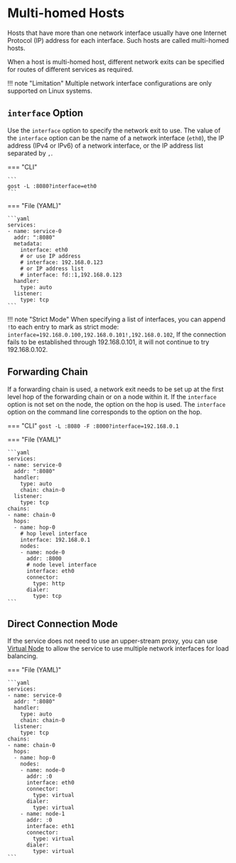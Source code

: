 # Multi-homed Hosts

Hosts that have more than one network interface usually have one Internet Protocol (IP) address for each interface. Such hosts are called multi-homed hosts.

When a host is multi-homed host, different network exits can be specified for routes of different services as required.

!!! note "Limitation"
	Multiple network interface configurations are only supported on Linux systems.

## `interface` Option

Use the `interface` option to specify the network exit to use. The value of the `interface` option can be the name of a network interface (`eth0`), the IP address (IPv4 or IPv6) of a network interface, or the IP address list separated by `,`.

=== "CLI"

    ```
    gost -L :8080?interface=eth0
    ```

=== "File (YAML)"

    ```yaml
    services:
    - name: service-0
      addr: ":8080"
      metadata:
        interface: eth0
        # or use IP address
        # interface: 192.168.0.123
        # or IP address list
        # interface: fd::1,192.168.0.123
      handler:
        type: auto
      listener:
        type: tcp
    ```

!!! note "Strict Mode"
    When specifying a list of interfaces, you can append `!`to each entry to mark as strict mode: `interface=192.168.0.100,192.168.0.101!,192.168.0.102`,
    If the connection fails to be established through 192.168.0.101, it will not continue to try 192.168.0.102.

## Forwarding Chain

If a forwarding chain is used, a network exit needs to be set up at the first level hop of the forwarding chain or on a node within it.
If the `interface` option is not set on the node, the option on the hop is used.
The `interface` option on the command line corresponds to the option on the hop.

=== "CLI"
    ```
	gost -L :8080 -F :8000?interface=192.168.0.1 
	```

=== "File (YAML)"

    ```yaml
    services:
    - name: service-0
      addr: ":8080"
      handler:
        type: auto
        chain: chain-0
      listener:
        type: tcp
    chains:
    - name: chain-0
      hops:
      - name: hop-0
        # hop level interface
        interface: 192.168.0.1
        nodes:
        - name: node-0
          addr: :8000
          # node level interface
          interface: eth0
          connector:
            type: http
          dialer:
            type: tcp
    ```

## Direct Connection Mode

If the service does not need to use an upper-stream proxy, you can use [Virtual Node](/en/concepts/chain/) to allow the service to use multiple network interfaces for load balancing.

=== "File (YAML)"

    ```yaml
	services:
	- name: service-0
	  addr: ":8080"
	  handler:
		type: auto
		chain: chain-0
	  listener:
		type: tcp
	chains:
    - name: chain-0
      hops:
      - name: hop-0
        nodes:
        - name: node-0
          addr: :0
		  interface: eth0
          connector:
            type: virtual
          dialer:
            type: virtual
        - name: node-1
          addr: :0
		  interface: eth1
          connector:
            type: virtual
          dialer:
            type: virtual
	```